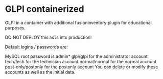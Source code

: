 # GLPI containerized

GLPI in a container with additional fusioninventory plugin for educational purposes.

DO NOT DEPLOY this as is into production!

Default logins / passwords are:

MySQL root password is admin\*
glpi/glpi for the administrator account
tech/tech for the technician account
normal/normal for the normal account
post-only/postonly for the postonly account
You can delete or modify these accounts as well as the initial data.